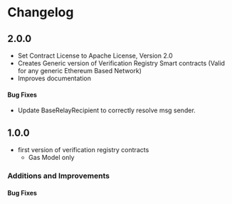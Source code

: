 # Changelog

## 2.0.0

- Set Contract License to Apache License, Version 2.0
- Creates Generic version of Verification Registry Smart contracts (Valid for any generic Ethereum Based Network)
- Improves documentation

#### Bug Fixes

- Update BaseRelayRecipient to correctly resolve msg sender.

## 1.0.0

- first version of verification registry contracts
  - Gas Model only

### Additions and Improvements

#### Bug Fixes
